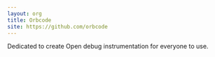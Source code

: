 ```yaml
---
layout: org
title: Orbcode
site: https://github.com/orbcode
---
```

Dedicated to create Open debug instrumentation for everyone to use.
